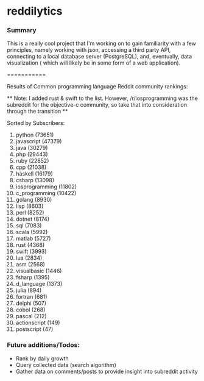 reddilytics
===========

### Summary

This is a really cool project that I'm working on to gain familiarity with a few principles, namely working with json,
accessing a third party API, connecting to a local database server (PostgreSQL), and, eventually, data visualization (
which will likely be in some form of a web application). 

===========


Results of Common programming language Reddit community rankings: 


** Note: I added rust & swift to the list.  However, /r/iosprogramming was the subreddit for the objective-c community, so take that into consideration through the transition **

Sorted by Subscribers: 

1. python (73651)
2. javascript (47379)
3. java (30279)
4. php (29443)
5. ruby (22852)
6. cpp (21038)
7. haskell (16179)
8. csharp (13098)
9. iosprogramming (11802)
10. c_programming (10422)
11. golang (8930)
12. lisp (8603)
13. perl (8252)
14. dotnet (8174)
15. sql (7083)
16. scala (5992)
17. matlab (5727)
18. rust (4368)
19. swift (3993)
20. lua (2834)
21. asm (2568)
22. visualbasic (1446)
23. fsharp (1395)
24. d_language (1373)
25. julia (894)
26. fortran (681)
27. delphi (507)
28. cobol (268)
29. pascal (212)
30. actionscript (149)
31. postscript (47)



### Future additions/Todos:

 - Rank by daily growth
 - Query collected data (search algorithm)
 - Gather data on comments/posts to provide insight into subreddit activity
